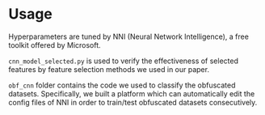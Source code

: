 # Usage
  Hyperparameters are tuned by NNI (Neural Network Intelligence), a free toolkit offered by Microsoft.  
  
  `cnn_model_selected.py` is used to verify the effectiveness of selected features by feature selection methods we used in our paper. 
  
  `obf_cnn` folder contains the code we used to classify the obfuscated datasets. Specifically, we built a platform which can automatically edit the config files of NNI in order to train/test obfuscated datasets consecutively.
